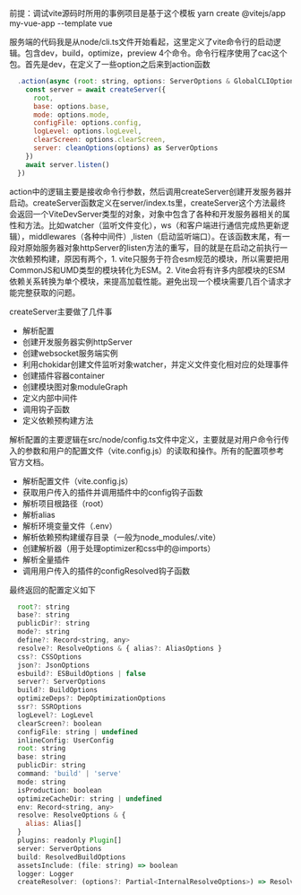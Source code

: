前提：调试vite源码时所用的事例项目是基于这个模板 yarn create @vitejs/app my-vue-app --template vue

服务端的代码我是从node/cli.ts文件开始看起，这里定义了vite命令行的启动逻辑。包含dev，build，optimize，preview 4个命令。命令行程序使用了cac这个包。首先是dev，在定义了一些option之后来到action函数

```javascript
  .action(async (root: string, options: ServerOptions & GlobalCLIOptions) => {
    const server = await createServer({
      root,
      base: options.base,
      mode: options.mode,
      configFile: options.config,
      logLevel: options.logLevel,
      clearScreen: options.clearScreen,
      server: cleanOptions(options) as ServerOptions
    })
    await server.listen()
  })
```

action中的逻辑主要是接收命令行参数，然后调用createServer创建开发服务器并启动。createServer函数定义在server/index.ts里，createServer这个方法最终会返回一个ViteDevServer类型的对象，对象中包含了各种和开发服务器相关的属性和方法。比如watcher（监听文件变化），ws（和客户端进行通信完成热更新逻辑），middlewares（各种中间件）,listen（启动监听端口）。在该函数末尾，有一段对原始服务器对象httpServer的listen方法的重写，目的就是在启动之前执行一次依赖预构建，原因有两个，1. vite只服务于符合esm规范的模块，所以需要把用CommonJS和UMD类型的模块转化为ESM。2. Vite会将有许多内部模块的ESM依赖关系转换为单个模块，来提高加载性能。避免出现一个模块需要几百个请求才能完整获取的问题。

createServer主要做了几件事

  - 解析配置
  - 创建开发服务器实例httpServer
  - 创建websocket服务端实例
  - 利用chokidar创建文件监听对象watcher，并定义文件变化相对应的处理事件
  - 创建插件容器container
  - 创建模块图对象moduleGraph
  - 定义内部中间件
  - 调用钩子函数
  - 定义依赖预构建方法


解析配置的主要逻辑在src/node/config.ts文件中定义，主要就是对用户命令行传入的参数和用户的配置文件（vite.config.js）的读取和操作。所有的配置项参考官方文档。

  - 解析配置文件（vite.config.js）
  - 获取用户传入的插件并调用插件中的config钩子函数
  - 解析项目根路径（root）
  - 解析alias
  - 解析环境变量文件（.env）
  - 解析依赖预构建缓存目录（一般为node_modules/.vite）
  - 创建解析器（用于处理optimizer和css中的@imports）
  - 解析全量插件
  - 调用用户传入的插件的configResolved钩子函数

最终返回的配置定义如下

```javascript
  root?: string
  base?: string
  publicDir?: string
  mode?: string
  define?: Record<string, any>
  resolve?: ResolveOptions & { alias?: AliasOptions }
  css?: CSSOptions
  json?: JsonOptions
  esbuild?: ESBuildOptions | false
  server?: ServerOptions
  build?: BuildOptions
  optimizeDeps?: DepOptimizationOptions
  ssr?: SSROptions
  logLevel?: LogLevel
  clearScreen?: boolean
  configFile: string | undefined
  inlineConfig: UserConfig
  root: string
  base: string
  publicDir: string
  command: 'build' | 'serve'
  mode: string
  isProduction: boolean
  optimizeCacheDir: string | undefined
  env: Record<string, any>
  resolve: ResolveOptions & {
    alias: Alias[]
  }
  plugins: readonly Plugin[]
  server: ServerOptions
  build: ResolvedBuildOptions
  assetsInclude: (file: string) => boolean
  logger: Logger
  createResolver: (options?: Partial<InternalResolveOptions>) => ResolveFn
```


























